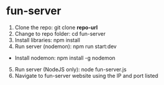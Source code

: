 # fun-server
1. Clone the repo: git clone **repo-url**
2. Change to repo folder: cd fun-server
3. Install libraries: npm install
4. Run server (nodemon): npm run start:dev
 * Install nodemon: npm install -g nodemon
5. Run server (NodeJS only): node fun-server.js
6. Navigate to fun-server website using the IP and port listed
